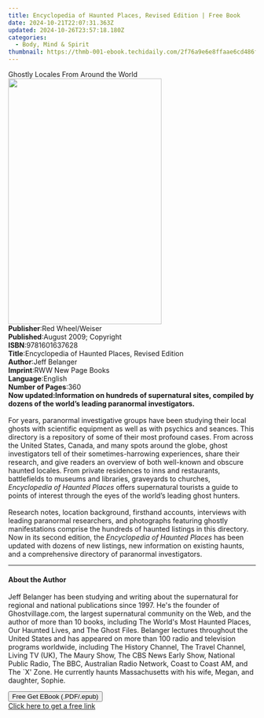 ```yaml
---
title: Encyclopedia of Haunted Places, Revised Edition | Free Book
date: 2024-10-21T22:07:31.363Z
updated: 2024-10-26T23:57:18.180Z
categories:
  - Body, Mind & Spirit
thumbnail: https://thmb-001-ebook.techidaily.com/2f76a9e6e8ffaae6cd486f3f9518ab22634ca9341fe7d236e6d62a5291939d37.jpg
---
```

<main id="book-container">
  <div class="flex flex-col">
    <div class="book-brief flex-1 py-6 px-4 sm:p-6 md:py-10 md:px-8">
      <!-- brief-->
      <div class="book-brief-main">Ghostly Locales From Around the World</div>
    </div>
    <div
      class="book-meta-info flex-1 grid gap-4 col-start-1 col-end-3 row-start-1 sm:mb-6 sm:grid-cols-4 lg:gap-6 lg:col-start-2 lg:row-end-6 lg:row-span-6 lg:mb-0"
    >
      <div
        class="book-meta-info-left place-content-center mt-4 p-4 text-sm leading-6 col-start-2 col-span-2 dark:text-slate-400"
      >
        <img
          class="w-full h-500 object-cover rounded-lg sm:h-255 sm:col-span-2 lg:col-span-full"
          src="https://img-001-ebook.techidaily.com/91db884659c0e0846728517ee30e45fb8c1e3360af144972854ac90c13ef301c.jpg"
          alt=""
          width="312"
          height="500"
        />
      </div>
      <div
        class="book-meta-info-right mt-2 col-start-1 row-start-2 col-span-3 self-center"
      >
        <!-- meta data  -->
        <div class="flex flex-col px-4 md:px-8">
          <div class="flex-1">
            <strong>Publisher</strong>:<span class="px-2"
              >Red Wheel/Weiser</span
            >
          </div>
          <div class="flex-1">
            <strong>Published</strong>:<span class="px-2"
              >August 2009; Copyright</span
            >
          </div>
          <div class="flex-1">
            <strong>ISBN</strong>:<span class="px-2">9781601637628</span>
          </div>
          <div class="flex-1">
            <strong>Title</strong>:<span class="px-2"
              >Encyclopedia of Haunted Places, Revised Edition</span
            >
          </div>
          <div class="flex-1">
            <strong>Author</strong>:<span class="px-2">Jeff Belanger</span>
          </div>
          <div class="flex-1">
            <strong>Imprint</strong>:<span class="px-2"
              >RWW New Page Books</span
            >
          </div>
          <div class="flex-1">
            <strong>Language</strong>:<span class="px-2">English</span>
          </div>
          <div class="flex-1">
            <strong>Number of Pages</strong>:<span class="px-2">360</span>
          </div>
        </div>
      </div>
    </div>
    <div class="book-description flex-1 py-6 px-4 sm:p-6 md:py-10 md:px-8">
      <div class="book-description-main">
        <div accordion-content="" id="description">
          <b>Now updated:</b
          ><b
            >Information on hundreds of supernatural sites, compiled by dozens
            of the world’s leading paranormal investigators. </b
          ><br />
          &nbsp;<br />
          For years, paranormal investigative groups have been studying their
          local ghosts with scientific equipment as well as with psychics and
          seances. This directory is a repository of some of their most profound
          cases. From across the United States, Canada, and many spots around
          the globe, ghost investigators tell of their sometimes-harrowing
          experiences, share their research, and give readers an overview of
          both well-known and obscure haunted locales. From private residences
          to inns and restaurants, battlefields to museums and libraries,
          graveyards to churches, <i>Encyclopedia of Haunted Places</i> offers
          supernatural tourists a guide to points of interest through the eyes
          of the world’s leading ghost hunters.<br />
          &nbsp;<br />
          Research notes, location background, firsthand accounts, interviews
          with leading paranormal researchers, and photographs featuring ghostly
          manifestations comprise the hundreds of haunted listings in this
          directory. Now in its second edition, the
          <i>Encyclopedia of Haunted Places</i> has been updated with dozens of
          new listings, new information on existing haunts, and a comprehensive
          directory of paranormal investigators.
        </div>
        <div class="accordion-fader"></div>
      </div>
    </div>
    <div class="book-excerpts flex-1 py-6 px-4 sm:p-6 md:py-10 md:px-8">
      <!-- excerpts-->
      <div class="book-excerpts-main">
        <hr />
        <h4 class="placeholder placeholder-heading">
          <span>About the Author</span>
        </h4>
        <p>
          Jeff Belanger has been studying and writing about the supernatural for
          regional and national publications since 1997. He's the founder of
          Ghostvillage.com, the largest supernatural community on the Web, and
          the author of more than 10 books, including The World's Most Haunted
          Places, Our Haunted Lives, and The Ghost Files. Belanger lectures
          throughout the United States and has appeared on more than 100 radio
          and television programs worldwide, including The History Channel, The
          Travel Channel, Living TV (UK), The Maury Show, The CBS News Early
          Show, National Public Radio, The BBC, Australian Radio Network, Coast
          to Coast AM, and The `X' Zone. He currently haunts Massachusetts with
          his wife, Megan, and daughter, Sophie.
        </p>
      </div>
    </div>
    <div
      class="book-about-author flex-1 py-6 px-4 sm:p-6 md:py-10 md:px-8"
    ></div>
    <div class="book-free-get flex-1 py-6 px-4 sm:p-6 md:py-10 md:px-8">
      <button
        id="btn-free-get"
        class="bg-blue-500 hover:bg-blue-700 text-white font-bold py-2 px-4 rounded"
      >
        Free Get EBook (.PDF/.epub)
      </button>
      <div id="countdown-display" class="px-2 text-lg mt-2"></div>
      <a
        id="free-link"
        class="hidden bg-blue-500 hover:bg-blue-700 text-white font-bold py-2 px-4 rounded"
        href="https://www.ebooks.com/en-us/book/210002067/encyclopedia-of-haunted-places-revised-edition/jeff-belanger/"
        target="_blank"
        >Click here to get a free link</a
      >
    </div>
    <script>
      let countdownTime = 0;
      let countdownInterval = null;
      document
        .getElementById('btn-free-get')
        .addEventListener('click', startCountdown);
      function startCountdown() {
        countdownTime = new Date().getTime() + 60000 * 3;
        countdownInterval = setInterval(updateCountdown, 1000);
        document.getElementById('btn-free-get').disabled = true;
        document
          .getElementById('btn-free-get')
          .classList.add('bg-gray-500', 'cursor-not-allowed');
      }
      function updateCountdown() {
        let currentTime = new Date().getTime();
        let timeLeft = countdownTime - currentTime;
        let secondsLeft = Math.floor(timeLeft / 1000);
        document.getElementById('countdown-display').innerHTML =
          `Remaining time: ${secondsLeft} seconds.`;
        if (secondsLeft <= 0) {
          clearInterval(countdownInterval);
          document.getElementById('btn-free-get').classList.add('hidden');
          document.getElementById('free-link').classList.remove('hidden');
          document.getElementById('countdown-display').innerHTML = '';
        }
      }
    </script>
  </div>
</main>

<ins class="adsbygoogle"
      style="display:block"
      data-ad-client="ca-pub-7571918770474297"
      data-ad-slot="8358498916"
      data-ad-format="auto"
      data-full-width-responsive="true"></ins>
    